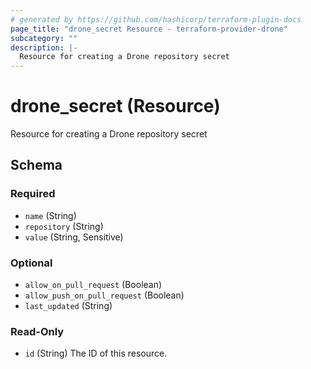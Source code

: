 ```yaml
---
# generated by https://github.com/hashicorp/terraform-plugin-docs
page_title: "drone_secret Resource - terraform-provider-drone"
subcategory: ""
description: |-
  Resource for creating a Drone repository secret
---
```


# drone_secret (Resource)

Resource for creating a Drone repository secret



<!-- schema generated by tfplugindocs -->
## Schema

### Required

- `name` (String)
- `repository` (String)
- `value` (String, Sensitive)

### Optional

- `allow_on_pull_request` (Boolean)
- `allow_push_on_pull_request` (Boolean)
- `last_updated` (String)

### Read-Only

- `id` (String) The ID of this resource.


